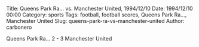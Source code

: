 Title: Queens Park Ra… vs. Manchester United, 1994/12/10
Date: 1994/12/10 00:00
Category: sports
Tags: football, football scores, Queens Park Ra…, Manchester United
Slug: queens-park-ra-vs-manchester-united
Author: carbonero


Queens Park Ra… 2 - 3 Manchester United
